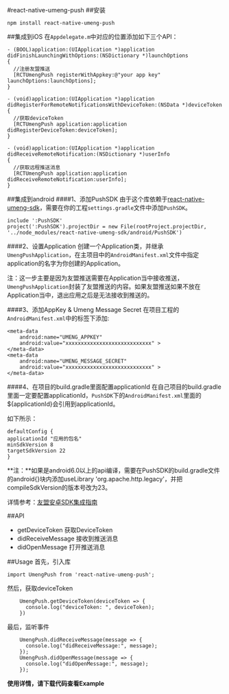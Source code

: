 #react-native-umeng-push
##安装
```
npm install react-native-umeng-push
```

##集成到iOS
在`Appdelegate.m`中对应的位置添加如下三个API：

```
- (BOOL)application:(UIApplication *)application didFinishLaunchingWithOptions:(NSDictionary *)launchOptions
{
  //注册友盟推送
  [RCTUmengPush registerWithAppkey:@"your app key" launchOptions:launchOptions];
}

- (void)application:(UIApplication *)application didRegisterForRemoteNotificationsWithDeviceToken:(NSData *)deviceToken
{
  //获取deviceToken
  [RCTUmengPush application:application didRegisterDeviceToken:deviceToken];
}

- (void)application:(UIApplication *)application didReceiveRemoteNotification:(NSDictionary *)userInfo
{
  //获取远程推送消息
  [RCTUmengPush application:application didReceiveRemoteNotification:userInfo];
}
```
 
##集成到android
####1、添加PushSDK
由于这个库依赖于[react-native-umeng-sdk](https://github.com/liuchungui/react-native-umeng-sdk.git)，需要在你的工程`settings.gradle`文件中添加`PushSDK`。

```
include ':PushSDK'
project(':PushSDK').projectDir = new File(rootProject.projectDir, '../node_modules/react-native-umeng-sdk/android/PushSDK')
```

####2、设置Application
创建一个Application类，并继承`UmengPushApplication`，在主项目中的`AndroidManifest.xml`文件中指定application的名字为你创建的Application。   

注：这一步主要是因为友盟推送需要在Application当中接收推送，`UmengPushApplication`封装了友盟推送的内容。如果友盟推送如果不放在Application当中，退出应用之后是无法接收到推送的。

####3、添加AppKey & Umeng Message Secret
在项目工程的`AndroidManifest.xml`中的<Application>标签下添加:

```
<meta-data
    android:name="UMENG_APPKEY"
    android:value="xxxxxxxxxxxxxxxxxxxxxxxxxxxx" >
</meta-data>
<meta-data
    android:name="UMENG_MESSAGE_SECRET"
    android:value="xxxxxxxxxxxxxxxxxxxxxxxxxxxx" >
</meta-data>
```

####4、在项目的build.gradle里面配置applicationId
在自己项目的build.gradle里面一定要配置applicationId，`PushSDK`下的`AndroidManifest.xml`里面的${applicationId}会引用到applicationId。

如下所示： 

```
defaultConfig { 
applicationId "应用的包名" 
minSdkVersion 8 
targetSdkVersion 22 
}
```
**注：**如果是android6.0以上的api编译，需要在PushSDK的build.gradle文件的android{}块内添加useLibrary 'org.apache.http.legacy'，并把compileSdkVersion的版本号改为23。

详情参考：[友盟安卓SDK集成指南](http://dev.umeng.com/push/android/integration)

##API
* getDeviceToken 获取DeviceToken
* didReceiveMessage 接收到推送消息
* didOpenMessage 打开推送消息


##Usage
首先，引入库

```
import UmengPush from 'react-native-umeng-push';
```

然后，获取deviceToken

```
    UmengPush.getDeviceToken(deviceToken => {
      console.log("deviceToken: ", deviceToken);
    })
```

最后，监听事件

```
    UmengPush.didReceiveMessage(message => {
      console.log("didReceiveMessage:", message);
    });
    UmengPush.didOpenMessage(message => {
      console.log("didOpenMessage:", message);
    });
```
**使用详情，请下载代码查看Example**
